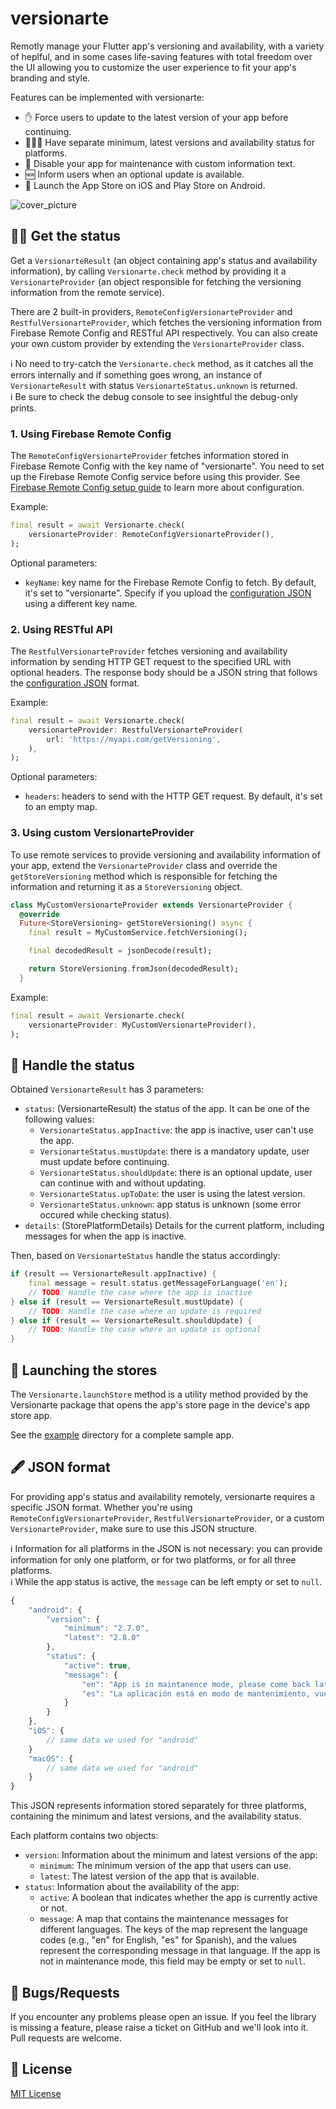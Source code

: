 # versionarte

Remotly manage your Flutter app's versioning and availability, with a variety of heplful, and in some cases life-saving features with total freedom over the UI allowing you to customize the user experience to fit your app's branding and style.

Features can be implemented with versionarte:
- ✋ Force users to update to the latest version of your app before continuing.
- 💆🏻‍♂️ Have separate minimum, latest versions and availability status for platforms.
- 🚧 Disable your app for maintenance with custom information text.
- 🆕 Inform users when an optional update is available.
- 🔗 Launch the App Store on iOS and Play Store on Android.

<img src="https://raw.githubusercontent.com/kamranbekirovyz/versionarte/master/assets/cover.png" alt="cover_picture" />

## 👨‍🔬 Get the status

Get a `VersionarteResult` (an object containing app's status and availability information), by calling `Versionarte.check` method by providing it a `VersionarteProvider` (an object responsible for fetching the versioning information from the remote service). 

There are 2 built-in providers, `RemoteConfigVersionarteProvider` and `RestfulVersionarteProvider`, which fetches the versioning information from Firebase Remote Config and RESTful API respectively. You can also create your own custom provider by extending the `VersionarteProvider` class.

ℹ️ No need to try-catch the `Versionarte.check` method, as it catches all the errors internally and if something goes wrong, an instance of `VersionarteResult` with status `VersionarteStatus.unknown` is returned.  
ℹ️ Be sure to check the debug console to see insightful the debug-only prints.

### 1. Using Firebase Remote Config

The `RemoteConfigVersionarteProvider` fetches information stored in Firebase Remote Config with the key name of "versionarte". You need to set up the Firebase Remote Config service before using this provider. See [Firebase Remote Config setup guide](#🚜-firebase-remote-config-setup-guide) to learn more about configuration.

Example:

```dart
final result = await Versionarte.check(
    versionarteProvider: RemoteConfigVersionarteProvider(),
);
```

Optional parameters:
- `keyName`: key name for the Firebase Remote Config to fetch. By default, it's set to "versionarte". Specify if you upload the [configuration JSON](#-json-format) using a different key name.

### 2. Using RESTful API

The `RestfulVersionarteProvider` fetches versioning and availability information by sending HTTP GET request to the specified URL with optional headers. The response body should be a JSON string that follows the [configuration JSON](#-json-format) format.

Example:

```dart
final result = await Versionarte.check(
    versionarteProvider: RestfulVersionarteProvider(
        url: 'https://myapi.com/getVersioning',
    ),
);
```

Optional parameters:
- `headers`: headers to send with the HTTP GET request. By default, it's set to an empty map.

### 3. Using custom VersionarteProvider

To use remote services to provide versioning and availability information of your app, extend the `VersionarteProvider` class and override the `getStoreVersioning` method which is responsible for fetching the information and returning it as a `StoreVersioning` object.

```dart
class MyCustomVersionarteProvider extends VersionarteProvider {
  @override
  Future<StoreVersioning> getStoreVersioning() async {
    final result = MyCustomService.fetchVersioning();

    final decodedResult = jsonDecode(result);

    return StoreVersioning.fromJson(decodedResult);
  }
```
    
Example:
```dart
final result = await Versionarte.check(
    versionarteProvider: MyCustomVersionarteProvider(),
);
```

## 🙌 Handle the status

Obtained `VersionarteResult` has 3 parameters:

- `status`: (VersionarteResult) the status of the app. It can be one of the following values:
    - `VersionarteStatus.appInactive`: the app is inactive, user can't use the app.
    - `VersionarteStatus.mustUpdate`:  there is a mandatory update, user must update before continuing.
    - `VersionarteStatus.shouldUpdate`: there is an optional update, user can continue with and without updating.
    - `VersionarteStatus.upToDate`: the user is using the latest version.
    - `VersionarteStatus.unknown`: app status is unknown (some error occured while checking status).
- `details`: (StorePlatformDetails) Details for the current platform, including messages for when the app is inactive. 

Then, based on `VersionarteStatus` handle the status accordingly:

```dart
if (result == VersionarteResult.appInactive) {
    final message = result.status.getMessageForLanguage('en');
    // TODO: Handle the case where the app is inactive
} else if (result == VersionarteResult.mustUpdate) {
    // TODO: Handle the case where an update is required
} else if (result == VersionarteResult.shouldUpdate) {
    // TODO: Handle the case where an update is optional
} 
```

## 🔗 Launching the stores

The `Versionarte.launchStore` method is a utility method provided by the Versionarte package that opens the app's store page in the device's app store app.

See the <a href="https://github.com/kamranbekirovyz/versionarte/tree/main/example">example</a> directory for a complete sample app.

## 🖋️ JSON format

For providing app's status and availability remotely, versionarte requires a specific JSON format. Whether you're using `RemoteConfigVersionarteProvider`, `RestfulVersionarteProvider`, or a custom `VersionarteProvider`, make sure to use this JSON structure.

ℹ️ Information for all platforms in the JSON is not necessary: you can provide information for only one platform, or for two platforms, or for all three platforms.   
ℹ️ While the app status is active, the `message` can be left empty or set to `null`.

```js
{
    "android": {
        "version": {
            "minimum": "2.7.0",
            "latest": "2.8.0"
        },
        "status": {
            "active": true,
            "message": {
                "en": "App is in maintanence mode, please come back later.",
                "es": "La aplicación está en modo de mantenimiento, vuelva más tarde."
            }
        }
    },
    "iOS": {
        // same data we used for "android"
    }
    "macOS": {
        // same data we used for "android"
    }
}
```

This JSON represents information stored separately for three platforms, containing the minimum and latest versions, and the availability status.

Each platform contains two objects:

- `version`: Information about the minimum and latest versions of the app:
    - `minimum`: The minimum version of the app that users can use. 
    - `latest`: The latest version of the app that is available. 
- `status`: Information about the availability of the app:
    - `active`: A boolean that indicates whether the app is currently active or not.
    - `message`: A map that contains the maintenance messages for different languages. The keys of the map represent the language codes (e.g., "en" for English, "es" for Spanish), and the values represent the corresponding message in that language. If the app is not in maintenance mode, this field may be empty or set to `null`.

## 🐞 Bugs/Requests

If you encounter any problems please open an issue. If you feel the library is missing a feature, please raise a ticket on GitHub and we'll look into it. Pull requests are welcome.

## 📃 License

<a href="https://github.com/kamranbekirovyz/versionarte/blob/main/LICENSE">MIT License</a>